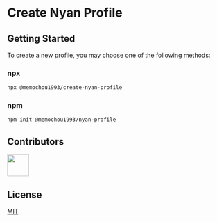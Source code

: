# Create Nyan Profile

## Getting Started

To create a new profile, you may choose one of the following methods:

### npx

```bash
npx @memochou1993/create-nyan-profile
```

### npm

```bash
npm init @memochou1993/nyan-profile
```

## Contributors

<a href="https://github.com/memochou1993/nyan-profile/graphs/contributors">
  <img src="https://contrib.rocks/image?repo=memochou1993/nyan-profile" width="50" />
</a>

## License

[MIT](LICENSE)
